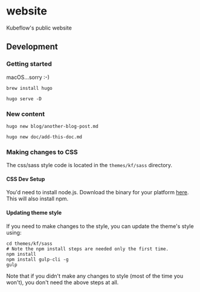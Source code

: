 # website
Kubeflow's public website

## Development

### Getting started
macOS...sorry :-)

`brew install hugo`

`hugo serve -D`

### New content
`hugo new blog/another-blog-post.md`

`hugo new doc/add-this-doc.md`

### Making changes to CSS

The css/sass style code is located in the `themes/kf/sass` directory.

#### CSS Dev Setup
You'd need to install node.js. Download the binary for your platform 
[here](https://nodejs.org/en/download/). This will also install npm.


#### Updating theme style

If you need to make changes to the style, you can update the theme's style using:

```
cd themes/kf/sass
# Note the npm install steps are needed only the first time.
npm install
npm install gulp-cli -g
gulp
```

Note that if you didn't make any changes to style (most of the time you won't), you
don't need the above steps at all.
